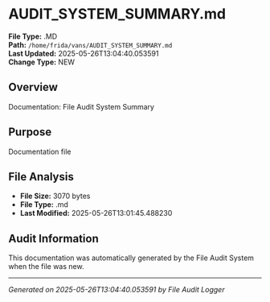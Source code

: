 # AUDIT_SYSTEM_SUMMARY.md

**File Type:** .MD  
**Path:** `/home/frida/vans/AUDIT_SYSTEM_SUMMARY.md`  
**Last Updated:** 2025-05-26T13:04:40.053591  
**Change Type:** NEW

## Overview

Documentation: File Audit System Summary

## Purpose

Documentation file

## File Analysis

- **File Size:** 3070 bytes
- **File Type:** .md
- **Last Modified:** 2025-05-26T13:01:45.488230

## Audit Information

This documentation was automatically generated by the File Audit System when the file was new.

---
*Generated on 2025-05-26T13:04:40.053591 by File Audit Logger*
